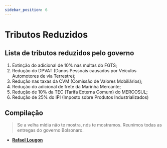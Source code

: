 ```yaml
---
sidebar_position: 6
---
```

# Tributos Reduzidos 

## Lista de tributos reduzidos pelo governo
 
 1. Extinção do adicional de 10% nas multas do FGTS;
 2. Redução do DPVAT (Danos Pessoais causados por Veículos Automotores de via Terrestre); 
 3. Redução nas taxas da CVM (Comissão de Valores Mobiliários); 
 4. Redução do adicional de frete da Marinha Mercante; 
 5. Redução de 10% da TEC (Tarifa Externa Comum) do MERCOSUL;
 6. Redução de 25% do IPI (Imposto sobre Produtos Industrializados)

## Compilação

> Se a velha mídia não te mostra, nós te mostramos. Reunimos todas as entregas do governo Bolsonaro.

 - [**Rafael Lougon**](https://www.entregasdogoverno.com/2022/02/lista-de-tributos-reduzidos-pelo.html)

